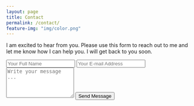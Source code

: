 ```yaml
---
layout: page
title: Contact
permalink: /contact/
feature-img: "img/color.png"
---
```


I am excited to hear from you. Please use this form to reach out to me and let me know how I can help you. I will get back to you soon.

<form action="https://getsimpleform.com/messages?form_api_token=8327c4cf704781ce98681b36bcf7db66" method="post">
  <!-- the redirect_to is optional, the form will redirect to the referrer on submission -->
  <input type='hidden' name='redirect_to' value='https://CaseyBennington.github.io/thank-you/' />
  <input type='text' name='name' placeholder='Your Full Name' />
  <input type='email' name='email' placeholder='Your E-mail Address' />
  <textarea rows='5' name='message' placeholder='Write your message ...'></textarea>
  <input type='submit' value='Send Message' />
</form>

